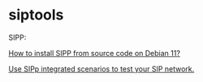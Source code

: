 # siptools

SIPP:

[How to install SIPP from source code on Debian 11?](https://github.com/Omid-Mohajerani/siptools/wiki/How-to-install-SIPP-from-source-code-on-Debian-11%3F)

[Use SIPp integrated scenarios to test your SIP network.](https://github.com/Omid-Mohajerani/siptools/wiki/Use-SIPp-integrated-scenarios-to-test-your-SIP-network.)
